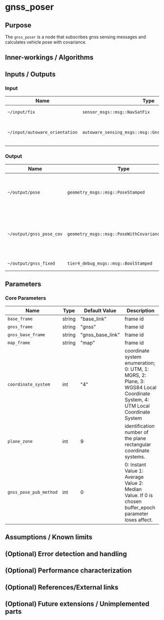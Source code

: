 # gnss_poser

## Purpose

The `gnss_poser` is a node that subscribes gnss sensing messages and calculates vehicle pose with covariance.

## Inner-workings / Algorithms

## Inputs / Outputs

### Input

| Name                           | Type                                                    | Description                                                                                                                    |
| ------------------------------ | ------------------------------------------------------- | ------------------------------------------------------------------------------------------------------------------------------ |
| `~/input/fix`                  | `sensor_msgs::msg::NavSatFix`                           | gnss status message                                                                                                            |
| `~/input/autoware_orientation` | `autoware_sensing_msgs::msg::GnssInsOrientationStamped` | orientation [click here for more details](https://github.com/autowarefoundation/autoware_msgs/tree/main/autoware_sensing_msgs) |

### Output

| Name                     | Type                                            | Description                                                    |
| ------------------------ | ----------------------------------------------- | -------------------------------------------------------------- |
| `~/output/pose`          | `geometry_msgs::msg::PoseStamped`               | vehicle pose calculated from gnss sensing data                 |
| `~/output/gnss_pose_cov` | `geometry_msgs::msg::PoseWithCovarianceStamped` | vehicle pose with covariance calculated from gnss sensing data |
| `~/output/gnss_fixed`    | `tier4_debug_msgs::msg::BoolStamped`            | gnss fix status                                                |

## Parameters

### Core Parameters

| Name                   | Type   | Default Value    | Description                                                                                                                |
| ---------------------- | ------ | ---------------- | -------------------------------------------------------------------------------------------------------------------------- |
| `base_frame`           | string | "base_link"      | frame id                                                                                                                   |
| `gnss_frame`           | string | "gnss"           | frame id                                                                                                                   |
| `gnss_base_frame`      | string | "gnss_base_link" | frame id                                                                                                                   |
| `map_frame`            | string | "map"            | frame id                                                                                                                   |
| `coordinate_system`    | int    | "4"              | coordinate system enumeration; 0: UTM, 1: MGRS, 2: Plane, 3: WGS84 Local Coordinate System, 4: UTM Local Coordinate System |
| `plane_zone`           | int    | 9                | identification number of the plane rectangular coordinate systems.                                                         |
| `gnss_pose_pub_method` | int    | 0                | 0: Instant Value 1: Average Value 2: Median Value. If 0 is chosen buffer_epoch parameter loses affect.                     |

## Assumptions / Known limits

## (Optional) Error detection and handling

## (Optional) Performance characterization

## (Optional) References/External links

## (Optional) Future extensions / Unimplemented parts
